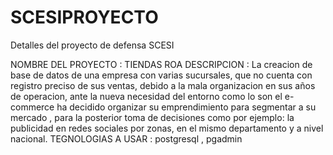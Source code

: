 # SCESIPROYECTO
Detalles del proyecto de defensa SCESI

NOMBRE DEL PROYECTO : TIENDAS ROA
DESCRIPCION : La creacion de base de datos de una empresa con varias sucursales, que no cuenta con registro preciso de sus ventas, debido a la mala organizacion en sus años de operacion, ante la nueva necesidad del entorno como lo son el e-commerce ha decidido organizar su emprendimiento para segmentar a su mercado , para la posterior toma de decisiones como por ejemplo: la publicidad en redes sociales por zonas, en el mismo departamento y a nivel nacional. 
TEGNOLOGIAS A USAR : postgresql , pgadmin
